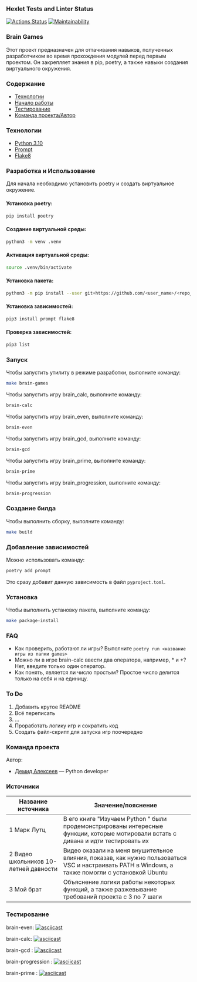 ### Hexlet Tests and Linter Status
[![Actions Status](https://github.com/Demidb/python-project-49/actions/workflows/hexlet-check.yml/badge.svg)](https://github.com/Demidb/python-project-49/actions)
[![Maintainability](https://api.codeclimate.com/v1/badges/522cd74e06f4ba19bd53/maintainability)](https://codeclimate.com/github/Demidb/python-project-49/maintainability)

### Brain Games
Этот проект предназначен для оттачивания навыков, полученных разработчиком во время прохождения модулей перед первым проектом. Он закрепляет знания в pip, poetry, а также навыки создания виртуального окружения. 

### Содержание
- [Технологии](#технологии)
- [Начало работы](#начало-работы)
- [Тестирование](#тестирование)
- [Команда проекта/Автор](#команда-проекта)

### Технологии
- [Python 3.10](https://www.python.org/)
- [Prompt](https://pypi.org/project/prompt/)
- [Flake8](https://flake8.pycqa.org/en/latest/)

### Разработка и Использование
Для начала необходимо установить poetry и создать виртуальное окружение.

#### Установка poetry:
```bash
pip install poetry
```

#### Создание виртуальной среды:
```bash
python3 -m venv .venv
```

#### Активация виртуальной среды:
```bash
source .venv/bin/activate
```

#### Установка пакета:
```bash
python3 -m pip install --user git+https://github.com/<user_name>/<repo_name>.git
```

#### Установка зависимостей:
```bash
pip3 install prompt flake8
```

#### Проверка зависимостей:
```bash
pip3 list
```

### Запуск
Чтобы запустить утилиту в режиме разработки, выполните команду:
```bash
make brain-games
```

Чтобы запустить игру brain_calc, выполните команду:
```bash
brain-calc
```

Чтобы запустить игру brain_even, выполните команду:
```bash
brain-even
```

Чтобы запустить игру brain_gcd, выполните команду:
```bash
brain-gcd
```

Чтобы запустить игру brain_prime, выполните команду:
```bash
brain-prime
```

Чтобы запустить игру brain_progression, выполните команду:
```bash
brain-progression
```

### Создание билда
Чтобы выполнить сборку, выполните команду: 
```bash
make build
```

### Добавление зависимостей
Можно использовать команду:
```bash
poetry add prompt
```
Это сразу добавит данную зависимость в файл `pyproject.toml`.

### Установка
Чтобы выполнить установку пакета, выполните команду: 
```bash
make package-install
```

### FAQ
- Как проверить, работают ли игры? Выполните `poetry run <название игры из папки games>`
- Можно ли в игре brain-calc ввести два оператора, например, * и +? Нет, введите только один оператор.
- Как понять, является ли число простым? Простое число делится только на себя и на единицу.

### To Do
1. Добавить крутое README  
2. Всё переписать  
3. ...  
4. Проработать логику игр и сократить код  
5. Создать файл-скрипт для запуска игр поочередно

### Команда проекта
Автор:

- [Демид Алексеев](vk.com/demidkab) — Python developer


### Источники


| Название источника | Значение/пояснение |
|--------------------|--------------------|
| 1  Марк Лутц       | В его книге  "Изучаем Python "  были продемонстрированы интересные функции, которые мотировали встать с дивана и идти тестировать их|
|2 Видео школьников 10-летней давности | Видео оказали на меня внушительное влияния, показав, как нужно пользоваться VSC и настраивать PATH в Windows, а также помогли с установкой Ubuntu|
|3 Мой брат | Объяснение логики работы некоторых функций, а также разжевывание требований проекта с 3 по 7 шаги| 


### Тестирование

brain-even: [![asciicast](https://asciinema.org/a/PjELBsWhQEPUUTV07nSEnEgQk.svg)](https://asciinema.org/a/PjELBsWhQEPUUTV07nSEnEgQk)

brain-calc: [![asciicast](https://asciinema.org/a/nTcG92bkzQcR64Cn07oCN68dE.svg)](https://asciinema.org/a/nTcG92bkzQcR64Cn07oCN68dE)

brain-gcd : [![asciicast](https://asciinema.org/a/uZKjLWawlnemQAryBoj1A5tbS.svg)](https://asciinema.org/a/uZKjLWawlnemQAryBoj1A5tbS)

brain-progression : [![asciicast](https://asciinema.org/a/yJqAKB9m7DJ2cQB0oZSgGgz4k.svg)](https://asciinema.org/a/yJqAKB9m7DJ2cQB0oZSgGgz4k)

brain-prime : [![asciicast](https://asciinema.org/a/yJqAKB9m7DJ2cQB0oZSgGgz4k.svg)](https://asciinema.org/a/yJqAKB9m7DJ2cQB0oZSgGgz4k)
